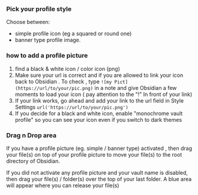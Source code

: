 ### Pick your profile style

Choose between:

- simple profile icon (eg a squared or round one) 
- banner type profile image.

### how to add a profile picture

1. find a black & white icon / color icon (png)
2. Make sure your url is correct and if you are allowed to link your icon back to Obsidian . To check , type `![my Pict](https://url/to/your/pic.png)` in a note and give Obsidian a few moments to load your icon ( pay attention to the "!" In front of your link)
3. If your link works, go ahead and add your link to the url field in Style Settings `url('https://url/to/your/pic.png')`
4. If you decide for a black and white icon, enable "monochrome vault profile" so you can see your icon even if you switch to dark themes

### Drag n Drop area

If you have a profile picture (eg. simple / banner type) activated , then drag your file(s) on top of your profile picture to move your file(s) to the root directory of Obsidian.

If you did not activate any profile picture and your vault name is disabled, then drag your file(s) / folder(s) over the top of your last folder. A blue area will appear where you can release your file(s)
